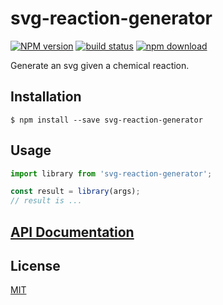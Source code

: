 # svg-reaction-generator

  [![NPM version][npm-image]][npm-url]
  [![build status][travis-image]][travis-url]
  [![npm download][download-image]][download-url]

Generate an svg given a chemical reaction.

## Installation

`$ npm install --save svg-reaction-generator`

## Usage

```js
import library from 'svg-reaction-generator';

const result = library(args);
// result is ...
```

## [API Documentation](https://cheminfo-js.github.io/svg-reaction-generator/)

## License

  [MIT](./LICENSE)

[npm-image]: https://img.shields.io/npm/v/svg-reaction-generator.svg?style=flat-square
[npm-url]: https://www.npmjs.com/package/svg-reaction-generator
[travis-image]: https://img.shields.io/travis/cheminfo-js/svg-reaction-generator/master.svg?style=flat-square
[travis-url]: https://travis-ci.org/cheminfo-js/svg-reaction-generator
[download-image]: https://img.shields.io/npm/dm/svg-reaction-generator.svg?style=flat-square
[download-url]: https://www.npmjs.com/package/svg-reaction-generator
